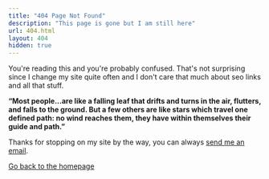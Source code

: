 ```yaml
---
title: "404 Page Not Found"
description: "This page is gone but I am still here"
url: 404.html
layout: 404
hidden: true
---
```


You're reading this and you're probably confused. That's not surprising since I change my site quite often and I don't care that much about seo links and all that stuff.

**“Most people...are like a falling leaf that drifts and turns in the air, flutters, and falls to the ground. But a few others are like stars which travel one defined path: no wind reaches them, they have within themselves their guide and path.”**

Thanks for stopping on my site by the way, you can always [send me an email](mailto:fikriazh@gmail.com).

[Go back to the homepage](/)